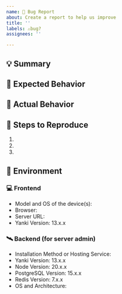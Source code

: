 ```yaml
---
name: 🐛 Bug Report
about: Create a report to help us improve
title: ''
labels: ⚠️bug?
assignees: ''

---
```


<!--
Thanks for reporting!
First, in order to avoid duplicate Issues, please search to see if the problem you found has already been reported.
Also, If you are NOT owner/admin of server, PLEASE DONT REPORT SERVER SPECIFIC ISSUES TO HERE! (e.g. feature XXX is not working in misskey.example) Please try with another misskey servers, and if your issue is only reproducible with specific server, contact your server's owner/admin first.
-->

## 💡 Summary

<!-- Tell us what the bug is -->

## 🥰 Expected Behavior

<!--- Tell us what should happen -->

## 🤬 Actual Behavior

<!--
Tell us what happens instead of the expected behavior.
Please include errors from the developer console and/or server log files if you have access to them.
-->

## 📝 Steps to Reproduce

1.
2.
3.

## 📌 Environment

<!-- Tell us where on the platform it happens -->
<!-- DO NOT WRITE "latest". Please provide the specific version. -->

### 💻 Frontend
* Model and OS of the device(s):
  <!-- Example: MacBook Pro (14inch, 2021), macOS Ventura 13.4 -->
* Browser:
  <!-- Example: Chrome 113.0.5672.126 -->
* Server URL:
  <!-- Example: misskey.io -->
* Yanki Version:
  13.x.x

### 🛰 Backend (for server admin)
<!-- If you are using a managed service, put that after the version. -->

* Installation Method or Hosting Service: <!-- Example: docker compose, k8s/docker, systemd, "Yanki install shell script", development environment -->
* Yanki Version:
  13.x.x
* Node Version:
  20.x.x
* PostgreSQL Version:
  15.x.x
* Redis Version:
  7.x.x
* OS and Architecture: <!-- Example: Ubuntu 22.04.2 LTS aarch64 -->
